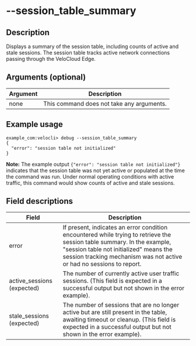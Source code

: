 #	--session_table_summary

##	Description
Displays a summary of the session table, including counts of active and stale sessions. The session table tracks active network connections passing through the VeloCloud Edge.

##  Arguments (optional)
| Argument | Description |
|---|---|
| none | This command does not take any arguments. |

##  Example usage
```
example_com:velocli> debug --session_table_summary
{
  "error": "session table not initialized"
}
```
**Note:** The example output `{"error": "session table not initialized"}` indicates that the session table was not yet active or populated at the time the command was run. Under normal operating conditions with active traffic, this command would show counts of active and stale sessions.

##  Field descriptions
| Field | Description |
|---|---|
| error | If present, indicates an error condition encountered while trying to retrieve the session table summary. In the example, "session table not initialized" means the session tracking mechanism was not active or had no sessions to report. |
| active_sessions (expected) | The number of currently active user traffic sessions. (This field is expected in a successful output but not shown in the error example). |
| stale_sessions (expected) | The number of sessions that are no longer active but are still present in the table, awaiting timeout or cleanup. (This field is expected in a successful output but not shown in the error example). |
